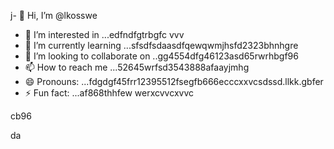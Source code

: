 j- 👋 Hi, I’m @lkosswe
- 👀 I’m interested in ...edfndfgtrbgfc vvv
- 🌱 I’m currently learning ...sfsdfsdaasdfqewqwmjhsfd2323bhnhgre
- 💞️ I’m looking to collaborate on ..gg4554dfg46123asd65rwrhbgf96
- 📫 How to reach me ...52645wrfsd3543888afaayjmhg
- 😄 Pronouns: ...fdgdgf45frr12395512fsegfb666ecccxxvcsdssd.llkk.gbfer
- ⚡ Fun fact: ...af868thhfew
werxcvvcxvvc
<!---53gferdqxsjugh
lkosswe/lkosswe is a ✨ special ✨ repository because its `README.md` (this file) appears on your GitHub profile.
You can click the Preview link to take a look at your changes.62632gdf
--->cb96
da
